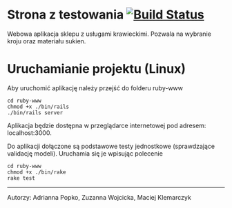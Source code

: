 # Strona z testowania [![Build Status](https://travis-ci.org/ProjNaRok1516/ruby-www.svg?branch=master)](https://travis-ci.org/ProjNaRok1516/ruby-www)
Webowa aplikacja sklepu z usługami krawieckimi. Pozwala na wybranie kroju oraz materiału sukien.

# Uruchamianie projektu (Linux)
Aby uruchomić aplikację należy przejść do folderu ruby-www
```
cd ruby-www
chmod +x ./bin/rails
./bin/rails server
```
Aplikacja będzie dostępna w przeglądarce internetowej pod adresem: localhost:3000.

Do aplikacji dołączone są podstawowe testy jednostkowe (sprawdzające validację modeli). Uruchamia się je wpisując polecenie 
```
cd ruby-www
chmod +x ./bin/rake
rake test
```

---
Autorzy: Adrianna Popko, Zuzanna Wojcicka, Maciej Klemarczyk
